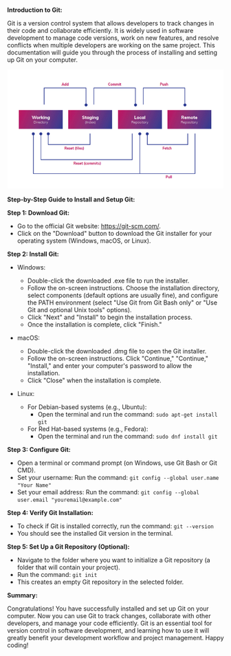 **Introduction to Git:**

Git is a version control system that allows developers to track changes in their code and collaborate efficiently. It is widely used in software development to manage code versions, work on new features, and resolve conflicts when multiple developers are working on the same project. This documentation will guide you through the process of installing and setting up Git on your computer.

![URL](../Assets/git-cheat-sheet-workflow.png)
 
**Step-by-Step Guide to Install and Setup Git:**

**Step 1: Download Git:**
- Go to the official Git website: https://git-scm.com/.
- Click on the "Download" button to download the Git installer for your operating system (Windows, macOS, or Linux).

**Step 2: Install Git:**
- Windows:
  - Double-click the downloaded .exe file to run the installer.
  - Follow the on-screen instructions. Choose the installation directory, select components (default options are usually fine), and configure the PATH environment (select "Use Git from Git Bash only" or "Use Git and optional Unix tools" options).
  - Click "Next" and "Install" to begin the installation process.
  - Once the installation is complete, click "Finish."

- macOS:
  - Double-click the downloaded .dmg file to open the Git installer.
  - Follow the on-screen instructions. Click "Continue," "Continue," "Install," and enter your computer's password to allow the installation.
  - Click "Close" when the installation is complete.

- Linux:
  - For Debian-based systems (e.g., Ubuntu):
    - Open the terminal and run the command: `sudo apt-get install git`
  - For Red Hat-based systems (e.g., Fedora):
    - Open the terminal and run the command: `sudo dnf install git`

**Step 3: Configure Git:**
- Open a terminal or command prompt (on Windows, use Git Bash or Git CMD).
- Set your username: Run the command: `git config --global user.name "Your Name"`
- Set your email address: Run the command: `git config --global user.email "youremail@example.com"`

**Step 4: Verify Git Installation:**
- To check if Git is installed correctly, run the command: `git --version`
- You should see the installed Git version in the terminal.

**Step 5: Set Up a Git Repository (Optional):**
- Navigate to the folder where you want to initialize a Git repository (a folder that will contain your project).
- Run the command: `git init`
- This creates an empty Git repository in the selected folder.

**Summary:**

Congratulations! You have successfully installed and set up Git on your computer. Now you can use Git to track changes, collaborate with other developers, and manage your code efficiently. Git is an essential tool for version control in software development, and learning how to use it will greatly benefit your development workflow and project management. Happy coding!